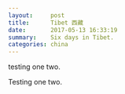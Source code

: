 ```yaml
---
layout:     post
title:      Tibet 西藏
date:       2017-05-13 16:33:19
summary:    Six days in Tibet.
categories: china
---
```

testing one two.

<!-- ![]({{ site.url }}/assets/img/Tibet/.jpg) -->

<!-- assets/images/slider -->
Testing one two.
<!-- {% for image in site.static_files %}
    {% if image.path contains 'posts/Tibet' %}
        <img src="{{ site.baseurl }}{{ image.path }}" alt="Photos from Tibet" />
    {% endif %}
{% endfor %} -->
